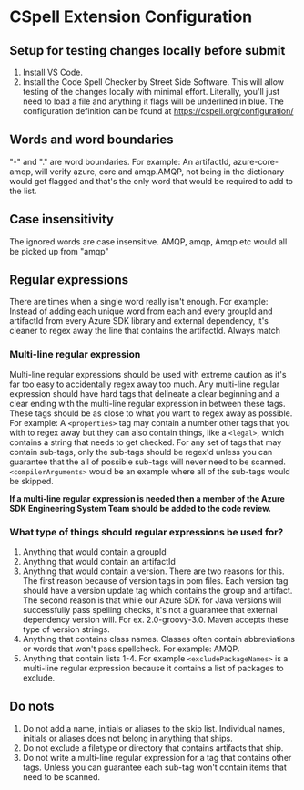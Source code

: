 # CSpell Extension Configuration

## Setup for testing changes locally before submit

1. Install VS Code.
2. Install the Code Spell Checker by Street Side Software.
This will allow testing of the changes locally with minimal effort. Literally, you'll just need to load a file and anything it flags will be underlined in blue. The configuration definition can be found at <https://cspell.org/configuration/>

## Words and word boundaries

"-" and "." are word boundaries. For example: An artifactId, azure-core-amqp, will verify azure, core and amqp.AMQP, not being in the dictionary would get flagged and that's the only word that would be required to add to the list.

## Case insensitivity

The ignored words are case insensitive. AMQP, amqp, Amqp etc would all be picked up from "amqp"

## Regular expressions

There are times when a single word really isn't enough. For example: Instead of adding each unique word from each and every groupId and artifactId from every Azure SDK library and external dependency, it's cleaner to regex away the line that contains the artifactId. Always match

### Multi-line regular expression

Multi-line regular expressions should be used with extreme caution as it's far too easy to accidentally regex away too much. Any multi-line regular expression should have hard tags that delineate a clear beginning and a clear ending with the multi-line regular expression in between these tags. These tags should be as close to what you want to regex away as possible. For example: A `<properties>` tag may contain a number other tags that you with to regex away but they can also contain things, like a `<legal>`, which contains a string that needs to get checked. For any set of tags that may contain sub-tags, only the sub-tags should be regex'd unless you can guarantee that the all of possible sub-tags will never need to be scanned. `<compilerArguments>` would be an example where all of the sub-tags would be skipped.

**If a multi-line regular expression is needed then a member of the Azure SDK Engineering System Team should be added to the code review.**

### What type of things should regular expressions be used for?

1. Anything that would contain a groupId
2. Anything that would contain an artifactId
3. Anything that would contain a version. There are two reasons for this. The first reason because of version tags in pom files. Each version tag should have a version update tag which contains the group and artifact. The second reason is that while our Azure SDK for Java versions will successfully pass spelling checks, it's not a guarantee that external dependency version will. For ex. 2.0-groovy-3.0. Maven accepts these type of version strings.
4. Anything that contains class names. Classes often contain abbreviations or words that won't pass spellcheck. For example: AMQP.
5. Anything that contain lists 1-4. For example `<excludePackageNames>` is a multi-line regular expression because it contains a list of packages to exclude.

## Do nots

1. Do not add a name, initials or aliases to the skip list. Individual names, initials or aliases does not belong in anything that ships.
2. Do not exclude a filetype or directory that contains artifacts that ship.
3. Do not write a multi-line regular expression for a tag that contains other tags. Unless you can guarantee each sub-tag won't contain items that need to be scanned.
